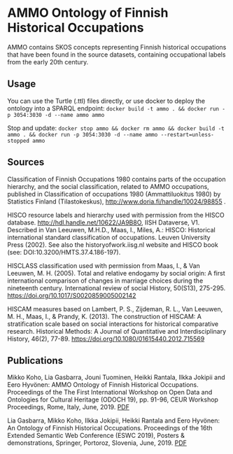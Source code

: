 # AMMO Ontology of Finnish Historical Occupations

AMMO contains SKOS concepts representing Finnish historical occupations that have been found in the source datasets, containing occupational labels from the early 20th century.

## Usage

You can use the Turtle (.ttl) files directly, or use docker to deploy the ontology into a SPARQL endpoint:
`docker build -t ammo . && docker run -p 3054:3030 -d --name ammo ammo`

Stop and update:
`docker stop ammo && docker rm ammo && docker build -t ammo . && docker run -p 3054:3030 -d --name ammo --restart=unless-stopped ammo`

## Sources

Classification of Finnish Occupations 1980 contains parts of the occupation hierarchy, and the social classification, related to AMMO occupations, published in Classification of 
occupations 1980 (Ammattiluokitus 1980) by Statistics Finland (Tilastokeskus), http://www.doria.fi/handle/10024/98855 .

HISCO resource labels and hierarchy used with permission from the HISCO database. http://hdl.handle.net/10622/JA9B8O, IISH Dataverse, V1. Described in 
Van Leeuwen, M.H.D., Maas, I., Miles, A.: HISCO: Historical international standard classification of occupations. Leuven University Press (2002). See also the historyofwork.iisg.nl website and 
HISCO book (see: DOI:10.3200/HMTS.37.4.186-197).

HISCLASS classification used with permission from Maas, I., & Van Leeuwen, M. H. (2005). Total and relative endogamy by social origin: A first international comparison of changes in marriage choices 
during the nineteenth century. International review of social History, 50(S13), 275-295. https://doi.org/10.1017/S0020859005002142

HISCAM measures based on Lambert, P. S., Zijdeman, R. L., Van Leeuwen, M. H., Maas, I., & Prandy, K. (2013). The construction of HISCAM: A stratification scale based on social interactions for 
historical comparative research. Historical Methods: A Journal of Quantitative and Interdisciplinary History, 46(2), 77-89. https://doi.org/10.1080/01615440.2012.715569


## Publications

Mikko Koho, Lia Gasbarra, Jouni Tuominen, Heikki Rantala, Ilkka Jokipii and Eero Hyvönen: AMMO Ontology of Finnish Historical Occupations. Proceedings of the The First International Workshop on 
Open Data and Ontologies for Cultural Heritage (ODOCH 19), pp. 91-96, CEUR Workshop Proceedings, Rome, Italy, June, 2019. [PDF](https://seco.cs.aalto.fi/publications/2019/koho-et-al-ammo-2019.pdf)

Lia Gasbarra, Mikko Koho, Ilkka Jokipii, Heikki Rantala and Eero Hyvönen: An Ontology of Finnish Historical Occupations. Proceedings of the 16th Extended Semantic Web Conference (ESWC 2019), 
Posters & demonstrations, Springer, Portoroz, Slovenia, June, 2019. [PDF](https://seco.cs.aalto.fi/publications/2019/gasbarra-et-al-ammo-2019.pdf)

